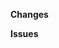 <!--
Ensure your title is short, descriptive, and in the imperative mood (Fix X, Change Y, instead of Fixed X, Changed Y).
For a good inspiration of what to write in commit messages and PRs please review https://chris.beams.io/posts/git-commit/ and our https://jellyfin.org/docs/general/contributing/issues.html page.
-->

**Changes**
<!-- Describe your changes here in 1-5 sentences. -->

**Issues**
<!-- Tag any issues that this PR solves here.
ex. Fixes # -->
